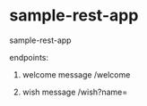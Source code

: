 # sample-rest-app
sample-rest-app

endpoints:

1. welcome message
	/welcome

2. wish message
	/wish?name=<name>

